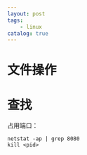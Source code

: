 ```yaml
---
layout: post
tags: 
    - linux
catalog: true
---
```


# 文件操作

# 查找
占用端口：
```
netstat -ap | grep 8080
kill <pid>
```